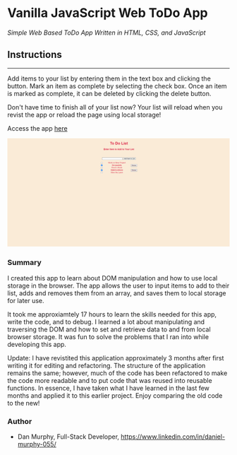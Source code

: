 # Vanilla JavaScript Web ToDo App

_Simple Web Based ToDo App Written in HTML, CSS, and JavaScript_

## Instructions

---

Add items to your list by entering them in the text box and clicking the button. Mark an item as complete by selecting the check box. Once an item is marked as complete, it can be deleted by clicking the delete button.

Don't have time to finish all of your list now? Your list will reload when you revist the app or reload the page using local storage!

Access the app [here](https://danielmurphy1.github.io/ToDoApp/)

![ToDoApp Screen](https://github.com/danielmurphy1/ToDoApp/blob/master/ToDoApp%20Screen.PNG)

### Summary

I created this app to learn about DOM manipulation and how to use local storage in the browser. The app allows the user to input items to add to their list, adds and removes them from an array, and saves them to local storage for later use.

It took me approxiamtely 17 hours to learn the skills needed for this app, write the code, and to debug. I learned a lot about manipulating and traversing the DOM and how to set and retrieve data to and from local browser storage. It was fun to solve the problems that I ran into while developing this app.

Update: I have revistited this application approximately 3 months after first writing it for editing and refactoring. The structure of the application remains the same; however, much of the code has been refactored to make the code more readable and to put code that was reused into reusable functions. In essence, I have taken what I have learned in the last few months and applied it to this earlier project. Enjoy comparing the old code to the new!

### Author

- Dan Murphy, Full-Stack Developer, https://www.linkedin.com/in/daniel-murphy-055/
